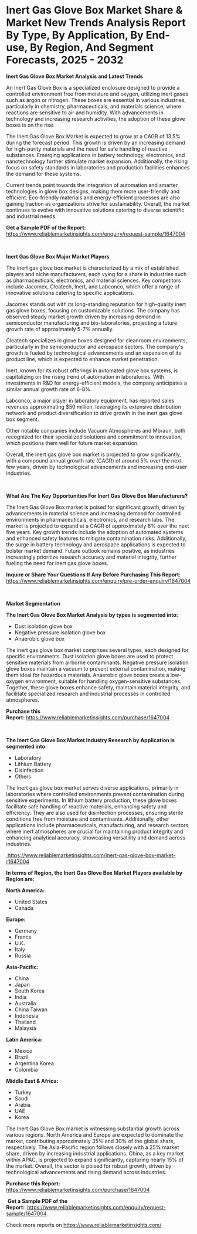 <p><h1>Inert Gas Glove Box Market Share & Market New Trends Analysis Report By Type, By Application, By End-use, By Region, And Segment Forecasts, 2025 - 2032</h1></p><p><strong>Inert Gas Glove Box Market Analysis and Latest Trends</strong></p>
<p><p>An Inert Gas Glove Box is a specialized enclosure designed to provide a controlled environment free from moisture and oxygen, utilizing inert gases such as argon or nitrogen. These boxes are essential in various industries, particularly in chemistry, pharmaceuticals, and materials science, where reactions are sensitive to air and humidity. With advancements in technology and increasing research activities, the adoption of these glove boxes is on the rise.</p><p>The Inert Gas Glove Box Market is expected to grow at a CAGR of 13.5% during the forecast period. This growth is driven by an increasing demand for high-purity materials and the need for safe handling of reactive substances. Emerging applications in battery technology, electronics, and nanotechnology further stimulate market expansion. Additionally, the rising focus on safety standards in laboratories and production facilities enhances the demand for these systems.</p><p>Current trends point towards the integration of automation and smarter technologies in glove box designs, making them more user-friendly and efficient. Eco-friendly materials and energy-efficient processes are also gaining traction as organizations strive for sustainability. Overall, the market continues to evolve with innovative solutions catering to diverse scientific and industrial needs.</p></p>
<p><strong>Get a Sample PDF of the Report:&nbsp;</strong> <a href="https://www.reliablemarketinsights.com/enquiry/request-sample/1647004?utm_campaign=2455&utm_medium=2&utm_source=Github&utm_content=ia&utm_term=23022025&utm_id=inert-gas-glove-box">https://www.reliablemarketinsights.com/enquiry/request-sample/1647004</a></p>
<p>&nbsp;</p>
<p><strong>Inert Gas Glove Box Major Market Players</strong></p>
<p><p>The inert gas glove box market is characterized by a mix of established players and niche manufacturers, each vying for a share in industries such as pharmaceuticals, electronics, and material sciences. Key competitors include Jacomex, Cleatech, Inert, and Labconco, which offer a range of innovative solutions catering to specific applications.</p><p>Jacomex stands out with its long-standing reputation for high-quality inert gas glove boxes, focusing on customizable solutions. The company has observed steady market growth driven by increasing demand in semiconductor manufacturing and bio-laboratories, projecting a future growth rate of approximately 5-7% annually.</p><p>Cleatech specializes in glove boxes designed for cleanroom environments, particularly in the semiconductor and aerospace sectors. The company's growth is fueled by technological advancements and an expansion of its product line, which is expected to enhance market penetration.</p><p>Inert, known for its robust offerings in automated glove box systems, is capitalizing on the rising trend of automation in laboratories. With investments in R&D for energy-efficient models, the company anticipates a similar annual growth rate of 6-8%.</p><p>Labconco, a major player in laboratory equipment, has reported sales revenues approximating $50 million, leveraging its extensive distribution network and product diversification to drive growth in the inert gas glove box segment.</p><p>Other notable companies include Vacuum Atmospheres and Mbraun, both recognized for their specialized solutions and commitment to innovation, which positions them well for future market expansion. </p><p>Overall, the inert gas glove box market is projected to grow significantly, with a compound annual growth rate (CAGR) of around 5% over the next few years, driven by technological advancements and increasing end-user industries.</p></p>
<p>&nbsp;</p>
<p><strong>What Are The Key Opportunities For Inert Gas Glove Box Manufacturers?</strong></p>
<p><p>The Inert Gas Glove Box market is poised for significant growth, driven by advancements in material science and increasing demand for controlled environments in pharmaceuticals, electronics, and research labs. The market is projected to expand at a CAGR of approximately 6% over the next five years. Key growth trends include the adoption of automated systems and enhanced safety features to mitigate contamination risks. Additionally, the surge in battery technology and aerospace applications is expected to bolster market demand. Future outlook remains positive, as industries increasingly prioritize research accuracy and material integrity, further fueling the need for inert gas glove boxes.</p></p>
<p><strong>Inquire or Share Your Questions If Any Before Purchasing This Report:</strong> <a href="https://www.reliablemarketinsights.com/enquiry/pre-order-enquiry/1647004?utm_campaign=2455&utm_medium=2&utm_source=Github&utm_content=ia&utm_term=23022025&utm_id=inert-gas-glove-box">https://www.reliablemarketinsights.com/enquiry/pre-order-enquiry/1647004</a></p>
<p>&nbsp;</p>
<p><strong>Market Segmentation</strong></p>
<p><strong>The Inert Gas Glove Box Market Analysis by types is segmented into:</strong></p>
<p><ul><li>Dust isolation glove box</li><li>Negative pressure isolation glove box</li><li>Anaerobic glove box</li></ul></p>
<p><p>The inert gas glove box market comprises several types, each designed for specific environments. Dust isolation glove boxes are used to protect sensitive materials from airborne contaminants. Negative pressure isolation glove boxes maintain a vacuum to prevent external contamination, making them ideal for hazardous materials. Anaerobic glove boxes create a low-oxygen environment, suitable for handling oxygen-sensitive substances. Together, these glove boxes enhance safety, maintain material integrity, and facilitate specialized research and industrial processes in controlled atmospheres.</p></p>
<p><strong>Purchase this Report:&nbsp;</strong><a href="https://www.reliablemarketinsights.com/purchase/1647004?utm_campaign=2455&utm_medium=2&utm_source=Github&utm_content=ia&utm_term=23022025&utm_id=inert-gas-glove-box">https://www.reliablemarketinsights.com/purchase/1647004</a></p>
<p>&nbsp;</p>
<p><strong>The Inert Gas Glove Box Market Industry Research by Application is segmented into:</strong></p>
<p><ul><li>Laboratory</li><li>Lithium Battery</li><li>Disinfection</li><li>Others</li></ul></p>
<p><p>The inert gas glove box market serves diverse applications, primarily in laboratories where controlled environments prevent contamination during sensitive experiments. In lithium battery production, these glove boxes facilitate safe handling of reactive materials, enhancing safety and efficiency. They are also used for disinfection processes, ensuring sterile conditions free from moisture and contaminants. Additionally, other applications include pharmaceuticals, manufacturing, and research sectors, where inert atmospheres are crucial for maintaining product integrity and enhancing analytical accuracy, showcasing versatility and demand across industries.</p></p>
<p><a href="https://www.reliablemarketinsights.com/inert-gas-glove-box-market-r1647004?utm_campaign=2455&utm_medium=2&utm_source=Github&utm_content=ia&utm_term=23022025&utm_id=inert-gas-glove-box">&nbsp;https://www.reliablemarketinsights.com/inert-gas-glove-box-market-r1647004</a></p>
<p><strong>In terms of Region, the Inert Gas Glove Box Market Players available by Region are:</strong></p>
<p>
    <p> <strong> North America: </strong>
        <ul>
            <li>United States</li>
            <li>Canada</li>
        </ul>
        </p> 
    <p> <strong> Europe: </strong>
        <ul>
            <li>Germany</li>
            <li>France</li>
            <li>U.K.</li>
            <li>Italy</li>
            <li>Russia</li>
        </ul>
        </p> 
    <p> <strong> Asia-Pacific: </strong>
        <ul>
            <li>China</li>
            <li>Japan</li>
            <li>South Korea</li>
            <li>India</li>
            <li>Australia</li>
            <li>China Taiwan</li>
            <li>Indonesia</li>
            <li>Thailand</li>
            <li>Malaysia</li>
        </ul>
        </p> 
    <p> <strong> Latin America: </strong>
        <ul>
            <li>Mexico</li>
            <li>Brazil</li>
            <li>Argentina Korea</li>
            <li>Colombia</li>
        </ul>
        </p> 
    <p> <strong> Middle East & Africa: </strong>
        <ul>
            <li>Turkey</li>
            <li>Saudi</li>
            <li>Arabia</li>
            <li>UAE</li>
            <li>Korea</li>
        </ul>
    </p>
    </p>
<p><p>The Inert Gas Glove Box market is witnessing substantial growth across various regions. North America and Europe are expected to dominate the market, contributing approximately 35% and 30% of the global share, respectively. The Asia-Pacific region follows closely with a 25% market share, driven by increasing industrial applications. China, as a key market within APAC, is projected to expand significantly, capturing nearly 15% of the market. Overall, the sector is poised for robust growth, driven by technological advancements and rising demand across industries.</p></p>
<p><strong>Purchase this Report: </strong><a href="https://www.reliablemarketinsights.com/purchase/1647004?utm_campaign=2455&utm_medium=2&utm_source=Github&utm_content=ia&utm_term=23022025&utm_id=inert-gas-glove-box">https://www.reliablemarketinsights.com/purchase/1647004</a></p>
<p>&nbsp;<strong>Get a Sample PDF of the Report:&nbsp;&nbsp;</strong><a href="https://www.reliablemarketinsights.com/enquiry/request-sample/1647004?utm_campaign=2455&utm_medium=2&utm_source=Github&utm_content=ia&utm_term=23022025&utm_id=inert-gas-glove-box">https://www.reliablemarketinsights.com/enquiry/request-sample/1647004</a></p>
<p><strong></strong></p>
<p>Check more reports on <a href="https://www.reliablemarketinsights.com/?utm_campaign=2455&utm_medium=2&utm_source=Github&utm_content=ia&utm_term=23022025&utm_id=inert-gas-glove-box">https://www.reliablemarketinsights.com/</a></p>